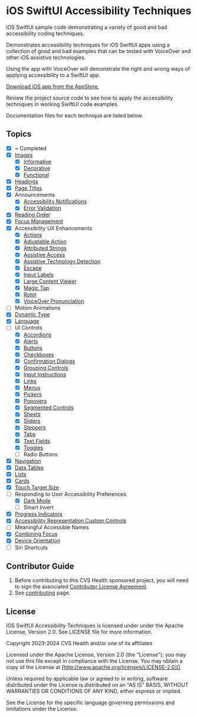 # iOS SwiftUI Accessibility Techniques
iOS SwiftUI sample code demonstrating a variety of good and bad accessibility coding techniques.

Demonstrates accessibility techniques for iOS SwiftUI apps using a collection of good and bad examples that can be tested with VoiceOver and other iOS assistive technologies.

Using the app with VoiceOver will demonstrate the right and wrong ways of applying accessibility to a SwiftUI app. 

[Download iOS app from the AppStore.](https://apps.apple.com/us/app/swiftui-accessibility-techs/id6474141089)

Review the project source code to see how to apply the accessibility techniques in working SwiftUI code examples.

Documentation files for each technique are listed below.

## Topics
- [x] = Completed
- [x] [Images](iOSswiftUIa11yTechniques/Documentation/Images.md)
    - [x] [Informative](iOSswiftUIa11yTechniques/Documentation/InformativeImages.md)
    - [x] [Decorative](iOSswiftUIa11yTechniques/Documentation/DecorativeImages.md)
    - [x] [Functional](iOSswiftUIa11yTechniques/Documentation/FunctionalImages.md)
- [x] [Headings](iOSswiftUIa11yTechniques/Documentation/Headings.md)
- [x] [Page Titles](iOSswiftUIa11yTechniques/Documentation/PageTitles.md)
- [x] Announcements
    - [x] [Accessibility Notifications](iOSswiftUIa11yTechniques/Documentation/AccessibilityNotifications.md)
    - [x] [Error Validation](iOSswiftUIa11yTechniques/Documentation/ErrorValidation.md)
- [x] [Reading Order](iOSswiftUIa11yTechniques/Documentation/ReadingOrder.md)
- [x] [Focus Management](iOSswiftUIa11yTechniques/Documentation/FocusManagement.md)
- [x] Accessibility UX Enhancements
    - [x] [Actions](iOSswiftUIa11yTechniques/Documentation/Actions.md)
    - [x] [Adjustable Action](iOSswiftUIa11yTechniques/Documentation/AdjustableAction.md)
    - [x] [Attributed Strings](iOSswiftUIa11yTechniques/Documentation/AttributedStrings.md)
    - [x] [Assistive Access](iOSswiftUIa11yTechniques/Documentation/AssistiveAccess.md)
    - [x] [Assistive Technology Detection](iOSswiftUIa11yTechniques/Documentation/AssistiveTechnologyDetection.md)
    - [x] [Escape](iOSswiftUIa11yTechniques/Documentation/Escape.md)
    - [x] [Input Labels](iOSswiftUIa11yTechniques/Documentation/InputLabels.md)
    - [x] [Large Content Viewer](iOSswiftUIa11yTechniques/Documentation/LargeContentViewer.md)
    - [x] [Magic Tap](iOSswiftUIa11yTechniques/Documentation/MagicTap.md)
    - [x] [Rotor](iOSswiftUIa11yTechniques/Documentation/Rotor.md)
    - [x] [VoiceOver Pronunciation](iOSswiftUIa11yTechniques/Documentation/VoiceOverPronunciation.md)
- [ ] Motion Animations
- [x] [Dynamic Type](iOSswiftUIa11yTechniques/Documentation/DynamicType.md)
- [x] [Language](iOSswiftUIa11yTechniques/Documentation/Language.md)
- [ ] UI Controls
    - [x] [Accordions](iOSswiftUIa11yTechniques/Documentation/Accordions.md)
    - [x] [Alerts](iOSswiftUIa11yTechniques/Documentation/Alerts.md)
    - [x] [Buttons](iOSswiftUIa11yTechniques/Documentation/Buttons.md)
    - [x] [Checkboxes](iOSswiftUIa11yTechniques/Documentation/Checkboxes.md)
    - [x] [Confirmation Dialogs](iOSswiftUIa11yTechniques/Documentation/ConfirmationDialogs.md)
    - [x] [Grouping Controls](iOSswiftUIa11yTechniques/Documentation/GroupingControls.md)
    - [x] [Input Instructions](iOSswiftUIa11yTechniques/Documentation/InputInstructions.md)
    - [x] [Links](iOSswiftUIa11yTechniques/Documentation/Links.md)
    - [x] [Menus](iOSswiftUIa11yTechniques/Documentation/Menus.md)
    - [x] [Pickers](iOSswiftUIa11yTechniques/Documentation/Pickers.md)
    - [x] [Popovers](iOSswiftUIa11yTechniques/Documentation/Popovers.md)
    - [x] [Segmented Controls](iOSswiftUIa11yTechniques/Documentation/SegmentedControls.md)
    - [x] [Sheets](iOSswiftUIa11yTechniques/Documentation/Sheets.md)
    - [x] [Sliders](iOSswiftUIa11yTechniques/Documentation/Sliders.md)
    - [x] [Steppers](iOSswiftUIa11yTechniques/Documentation/Steppers.md)
    - [x] [Tabs](iOSswiftUIa11yTechniques/Documentation/Tabs.md)
    - [x] [Text Fields](iOSswiftUIa11yTechniques/Documentation/TextFields.md)
    - [x] [Toggles](iOSswiftUIa11yTechniques/Documentation/Toggles.md)
    - [ ] Radio Buttons
- [x] [Navigation](iOSswiftUIa11yTechniques/Documentation/Navigation.md)
- [x] [Data Tables](iOSswiftUIa11yTechniques/Documentation/DataTables.md)
- [x] [Lists](iOSswiftUIa11yTechniques/Documentation/Lists.md)
- [x] [Cards](iOSswiftUIa11yTechniques/Documentation/Cards.md)
- [x] [Touch Target Size](iOSswiftUIa11yTechniques/Documentation/TouchTargetSize.md)
- [ ] Responding to User Accessibility Preferences
    - [x] [Dark Mode](iOSswiftUIa11yTechniques/Documentation/DarkMode.md)
    - [ ] Smart Invert
- [x] [Progress Indicators](iOSswiftUIa11yTechniques/Documentation/ProgressIndicators.md)
- [x] [Accessibility Representation Custom Controls](iOSswiftUIa11yTechniques/Documentation/AccessibilityRepresentation.md)
- [ ] Meaningful Accessible Names
- [x] [Combining Focus](iOSswiftUIa11yTechniques/Documentation/CombiningFocus.md)
- [x] [Device Orientation](iOSswiftUIa11yTechniques/Documentation/DeviceOrientation.md)
- [ ] Siri Shortcuts

## Contributor Guide

1. Before contributing to this CVS Health sponsored project, you will need to sign the associated [Contributor License Agreement](https://forms.office.com/r/tvFjdsisT2).
2. See [contributing](CONTRIBUTING.md) page.

## License
iOS SwiftUI Accessibility Techniques is licensed under under the Apache License, Version 2.0.  See LICENSE file for more information.

Copyright 2023-2024 CVS Health and/or one of its affiliates

Licensed under the Apache License, Version 2.0 (the "License");
you may not use this file except in compliance with the License.
You may obtain a copy of the License at
[http://www.apache.org/licenses/LICENSE-2.0]()

Unless required by applicable law or agreed to in writing, software
distributed under the License is distributed on an "AS IS" BASIS,
WITHOUT WARRANTIES OR CONDITIONS OF ANY KIND, either express or implied.

See the License for the specific language governing permissions and
limitations under the License.

